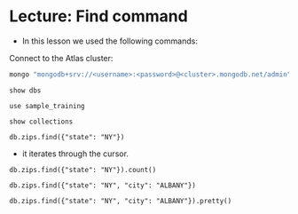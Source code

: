 # Lecture: Find command

- In this lesson we used the following commands:

Connect to the Atlas cluster:

```bat
mongo "mongodb+srv://<username>:<password>@<cluster>.mongodb.net/admin"
```
```console
show dbs

use sample_training

show collections

db.zips.find({"state": "NY"})
```
- it iterates through the cursor.

```console
db.zips.find({"state": "NY"}).count()

db.zips.find({"state": "NY", "city": "ALBANY"})

db.zips.find({"state": "NY", "city": "ALBANY"}).pretty()
```

